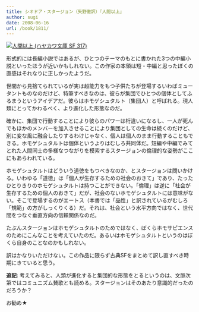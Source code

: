 ```yaml
---
title: シオドア・スタージョン（矢野徹訳）『人間以上』
author: sugi
date: 2008-06-16
url: /book/1811/
---
```

<a href="http://www.amazon.co.jp/exec/obidos/ASIN/4150103178/chezsugi-22/ref=nosim/" name="amazletlink" target="_blank"><img src="http://i2.wp.com/g-ecx.images-amazon.com/images/G/09/ciu/4d/ce/1fb946020ea04cc246cd5110._AA214_.L.jpg?w=660" alt="人間以上 (ハヤカワ文庫 SF 317)" class="alignleft" data-recalc-dims="1" /></a>

形式的には長編小説ではあるが、ひとつのテーマのもとに書かれた3つの中編小説といったほうが近いかもしれない。この作家の本領は短・中編と思ったぼくの直感はそれなりに正しかったようだ。

世間から見捨てられているが実は超能力をもつ子供たちが登場するいわばミュータントものなのだけど、特筆すべきなのは、彼らが集団でひとつの個体としてふるまうというアイデアだ。彼らはホモゲシュタルト（集団人）と呼ばれる。現人類にとってかわるべく、より進化した形態なのだ。

確かに、集団で行動することにより彼らのパワーは桁違いになるし、一人が死んでもほかのメンバーを加入させることにより集団としての生命は続くのだけど、別に変な風に融合したりするわけじゃなく、個人は個人のまま行動することもできる。ホモゲシュタルトは個体というよりはむしろ共同体だ。短編や中編でみてとれた人間同士の多様なつながりを模索するスタージョンの倫理的な姿勢がここにもあらわれている。

ホモゲシュタルトはどういう道徳をもつべきなのか、とスタージョンは問いかける。いわゆる「道徳」は「個人が生存するための社会のおきて」であり、たったひとりきりのホモゲシュタルトは持つことができない。「倫理」は逆に「社会が生存するための個人のおきて」だが、社会のないホモゲシュタルトには意味がない。そこで登場するのがエートス（本書では「品性」と訳されているがむしろ「規範」の方がしっくりくる）だ。それは、社会という水平方向ではなく、世代間をつなぐ垂直方向の信頼関係なのだ。

たぶんスタージョンはホモゲシュタルトのためではなく、ぼくらホモサピエンスのためにこんなことを考えていたのだ。あるいはホモゲシュタルトというのはぼくら自身のことなのかもしれない。

訳はかなりいただけない。この作品に限らず古典SFをまとめて訳し直すべき時期にきていると思う。

**追記**: 考えてみると、人類が進化すると集団的な形態をとるというのは、文脈次第ではコミュニズム賛歌とも読める。スタージョンはそのあたり意識的だったのだろうか？

お勧め★

